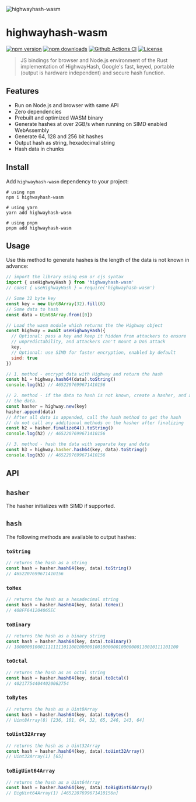 ![highwayhash-wasm](./docs/preview.png)

# highwayhash-wasm

[![npm version][npm-version-src]][npm-href]
[![npm downloads][npm-downloads-src]][npm-href]
[![Github Actions CI][github-actions-ci-src]][github-actions-ci-href]
[![License][license-src]][npm-href]

> JS bindings for browser and Node.js environment of the Rust implementation of HighwayHash, Google's fast, keyed, portable
> (output is hardware independent) and secure hash function.

## Features

- Run on Node.js and browser with same API
- Zero dependencies
- Prebuilt and optimized WASM binary
- Generate hashes at over 2GB/s when running on SIMD enabled WebAssembly
- Generate 64, 128 and 256 bit hashes
- Output hash as string, hexadecimal string
- Hash data in chunks

## Install

Add `highwayhash-wasm` dependency to your project:

```shell
# using npm
npm i highwayhash-wasm

# using yarn
yarn add highwayhash-wasm

# using pnpm
pnpm add highwayhash-wasm
```

## Usage

Use this method to generate hashes is the length of the data is not known in advance:

```javascript
// import the library using esm or cjs syntax
import { useHighwayHash } from 'highwayhash-wasm'
// const { useHighwayHash } = require('highwayhash-wasm')

// Some 32 byte key
const key = new Uint8Array(32).fill(8)
// Some data to hash
const data = Uint8Array.from([0])

// Load the wasm module which returns the the Highway object
const highway = await useHighwayHash({
  // Optional: pass a key and keep it hidden from attackers to ensure
  // unpredictability, and attackers can't mount a DoS attack
  key,
  // Optional: use SIMD for faster encryption, enabled by default
  simd: true
})

// 1. method - encrypt data with Highway and return the hash
const h1 = highway.hash64(data).toString()
console.log(h1) // 4652207699671410156

// 2. method - if the data to hash is not known, create a hasher, and append
// the data.
const hasher = highway.new(key)
hasher.append(data)
// After all data is appended, call the hash method to get the hash
// do not call any additional methods on the hasher after finalizing
const h2 = hasher.finalize64().toString()
console.log(h2) // 4652207699671410156

// 3. method - hash the data with separate key and data
const h3 = highway.hasher.hash64(key, data).toString()
console.log(h3) // 4652207699671410156
```

## API

## `hasher`

The hasher initializes with SIMD if supported.

## `hash`

The following methods are available to output hashes:

### `toString`
```javascript
// returns the hash as a string
const hash = hasher.hash64(key, data).toString()
// 4652207699671410156
```
### `toHex`
```javascript
// returns the hash as a hexadecimal string
const hash = hasher.hash64(key, data).toHex()
// 408FF641204065EC
```
### `toBinary`
```javascript
// returns the hash as a binary string
const hash = hasher.hash64(key, data).toBinary()
// 100000010001111111101100100000100100000010000000110010111101100
```
### `toOctal`
```javascript
// returns the hash as an octal string
const hash = hasher.hash64(key, data).toOctal()
// 402177544044020062754
```
### `toBytes`
```javascript
// returns the hash as a Uint8Array
const hash = hasher.hash64(key, data).toBytes()
// Uint8Array(8) [236, 101, 64, 32, 65, 246, 143, 64]
```
### `toUint32Array`
```javascript
// returns the hash as a Uint32Array
const hash = hasher.hash64(key, data).toUint32Array()
// Uint32Array(1) [65]
```
### `toBigUint64Array`
```javascript
// returns the hash as a Uint64Array
const hash = hasher.hash64(key, data).toBigUint64Array()
// BigUint64Array(1) [4652207699671410156n]
```

<!-- badges -->
[npm-version-src]: https://badgen.net/npm/v/highwayhash-wasm
[npm-href]: https://www.npmjs.com/package/highwayhash-wasm
[npm-downloads-src]: https://badgen.net/npm/dm/highwayhash-wasm
[github-actions-ci-src]: https://github.com/asonnleitner/highwayhash-wasm/actions/workflows/ci.yaml/badge.svg
[github-actions-ci-href]: https://github.com/asonnleitner/highwayhash-wasm/actions/workflows/ci.yaml

[license-src]: https://badgen.net/npm/license/highwayhash-wasm
